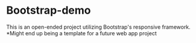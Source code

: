 # Bootstrap-demo

This is an open-ended project utilizing Bootstrap's responsive framework.
*Might end up being a template for a future web app project

